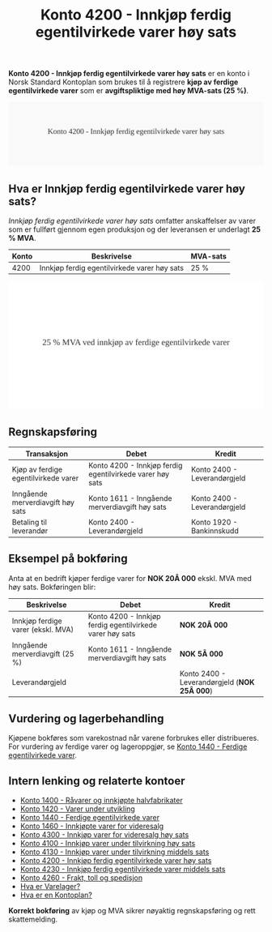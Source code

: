 ﻿---
title: "Konto 4200 - Innkjøp ferdig egentilvirkede varer høy sats"
seoTitle: "4200-innkjop-ferdig-egentilvirkede-varer"
meta_description: '**Konto 4200 - Innkjøp ferdig egentilvirkede varer høy sats** er en konto i Norsk Standard Kontoplan som brukes til å registrere **kjøp av ferdige egentilvi...'
slug: 4200-innkjop-ferdig-egentilvirkede-varer
type: blog
layout: pages/single
---

**Konto 4200 - Innkjøp ferdig egentilvirkede varer høy sats** er en konto i Norsk Standard Kontoplan som brukes til å registrere **kjøp av ferdige egentilvirkede varer** som er **avgiftspliktige med høy MVA-sats (25 %)**.

![Illustrasjon av konto 4200 Innkjøp ferdig egentilvirkede varer høy sats](4200-innkjop-ferdig-egentilvirkede-varer-hoy-sats-image.svg)

## Hva er Innkjøp ferdig egentilvirkede varer høy sats?

*Innkjøp ferdig egentilvirkede varer høy sats* omfatter anskaffelser av varer som er fullført gjennom egen produksjon og der leveransen er underlagt **25 % MVA**.

| Konto | Beskrivelse                                           | MVA-sats |
|-------|-------------------------------------------------------|----------|
| 4200  | Innkjøp ferdig egentilvirkede varer høy sats          | 25 %     |

![Høy MVA-sats for ferdige egentilvirkede varer](4200-mva-hoy-sats-ferdige-egentilvirkede-varer.svg)

## Regnskapsføring

| Transaksjon                                   | Debet                                                        | Kredit                           |
|-----------------------------------------------|--------------------------------------------------------------|----------------------------------|
| Kjøp av ferdige egentilvirkede varer           | Konto 4200 - Innkjøp ferdig egentilvirkede varer høy sats     | Konto 2400 - Leverandørgjeld     |
| Inngående merverdiavgift høy sats              | Konto 1611 - Inngående merverdiavgift høy sats               | Konto 2400 - Leverandørgjeld     |
| Betaling til leverandør                        | Konto 2400 - Leverandørgjeld                                 | Konto 1920 - Bankinnskudd        |

## Eksempel på bokføring

Anta at en bedrift kjøper ferdige varer for **NOK 20Â 000** ekskl. MVA med høy sats. Bokføringen blir:

| Beskrivelse                                   | Debet                                                        | Kredit                                      |
|-----------------------------------------------|--------------------------------------------------------------|----------------------------------------------|
| Innkjøp ferdige varer (ekskl. MVA)             | Konto 4200 - Innkjøp ferdig egentilvirkede varer høy sats     | **NOK 20Â 000**                              |
| Inngående merverdiavgift (25 %)               | Konto 1611 - Inngående merverdiavgift høy sats               | **NOK 5Â 000**                               |
| Leverandørgjeld                               |                                                              | Konto 2400 - Leverandørgjeld (**NOK 25Â 000**) |

## Vurdering og lagerbehandling

Kjøpene bokføres som varekostnad når varene forbrukes eller distribueres. For vurdering av ferdige varer og lageroppgjør, se [Konto 1440 - Ferdige egentilvirkede varer](/blogs/kontoplan/1440-ferdige-egentilvirkede-varer "Konto 1440 - Ferdige egentilvirkede varer").

## Intern lenking og relaterte kontoer

* [Konto 1400 - Råvarer og innkjøpte halvfabrikater](/blogs/kontoplan/1400-raavarer-og-innkjopte-halvfabrikater "Konto 1400 - Råvarer og innkjøpte halvfabrikater")
* [Konto 1420 - Varer under utvikling](/blogs/kontoplan/1420-varer-under-utvikling "Konto 1420 - Varer under utvikling")
* [Konto 1440 - Ferdige egentilvirkede varer](/blogs/kontoplan/1440-ferdige-egentilvirkede-varer "Konto 1440 - Ferdige egentilvirkede varer")
* [Konto 1460 - Innkjøpte varer for videresalg](/blogs/kontoplan/1460-innkjopte-varer-for-videresalg "Konto 1460 - Innkjøpte varer for videresalg")
* [Konto 4300 - Innkjøp varer for videresalg høy sats](/blogs/kontoplan/4300-innkjop-varer-for-videresalg-hoy-sats "Konto 4300 - Innkjøp varer for videresalg høy sats")
* [Konto 4100 - Innkjøp varer under tilvirkning høy sats](/blogs/kontoplan/4100-innkjop-varer-under-tilvirkning-hoy-sats "Konto 4100 - Innkjøp varer under tilvirkning høy sats")
* [Konto 4130 - Innkjøp varer under tilvirkning middels sats](/blogs/kontoplan/4130-innkjop-varer-under-tilvirkning-middels-sats "Konto 4130 - Innkjøp varer under tilvirkning middels sats")
* [Konto 4200 - Innkjøp ferdig egentilvirkede varer høy sats](/blogs/kontoplan/4200-innkjop-ferdig-egentilvirkede-varer-hoy-sats "Konto 4200 - Innkjøp ferdig egentilvirkede varer høy sats")
* [Konto 4230 - Innkjøp ferdig egentilvirkede varer middels sats](/blogs/kontoplan/4230-innkjop-ferdig-egentilvirkede-varer-middels-sats "Konto 4230 - Innkjøp ferdig egentilvirkede varer middels sats")
* [Konto 4260 - Frakt, toll og spedisjon](/blogs/kontoplan/4260-frakt-toll-og-spedisjon "Konto 4260 - Frakt, toll og spedisjon")
* [Hva er Varelager?](/blogs/regnskap/hva-er-varelager "Hva er Varelager? Komplett Guide til Lagerføring og Verdivurdering")
* [Hva er en Kontoplan?](/blogs/regnskap/hva-er-kontoplan "Hva er en Kontoplan? Komplett Guide til Kontoplaner i Norsk Regnskap")

**Korrekt bokføring** av kjøp og MVA sikrer nøyaktig regnskapsføring og rett skattemelding.






